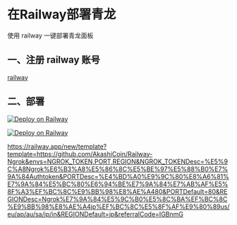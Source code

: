 # 在Railway部署青龙

使用 railway 一键部署青龙面板

## 一、注册 railway 账号

[railway](https://railway.app/)

## 二、部署

[![Deploy on Railway](https://railway.app/button.svg)](https://railway.app/new/template?template=https://github.com/890506676/qinglong-railway&envs=PORT&PORTDefault=5700)

[![Deploy on Railway](https://railway.app/button.svg)](https://railway.app/new/template?template=https://github.com/890506676/qinglong-railway&envs=NGROK_TOKEN,PORT,REGION&NGROK_TOKENDesc=%E5%9C%A8Ngrok%E6%B3%A8%E5%86%8C%E5%BE%97%E5%88%B0%E7%9A%84Authtoken&PORTDesc=%E4%BD%A0%E9%9C%80%E8%A6%81%E7%9A%84%E5%BC%80%E6%94%BE%E7%9A%84%E7%AB%AF%E5%8F%A3%EF%BC%8C%E9%BB%98%E8%AE%A480&PORTDefault=80&REGIONDesc=Ngrok%E7%9A%84%E5%9C%B0%E5%8C%BA%EF%BC%8C%E9%BB%98%E8%AE%A4jp%EF%BC%8C%E5%8F%AF%E9%80%89us/eu/ap/au/sa/jp/in&REGIONDefault=jp)


https://railway.app/new/template?template=https://github.com/AkashiCoin/Railway-Ngrok&envs=NGROK_TOKEN,PORT,REGION&NGROK_TOKENDesc=%E5%9C%A8Ngrok%E6%B3%A8%E5%86%8C%E5%BE%97%E5%88%B0%E7%9A%84Authtoken&PORTDesc=%E4%BD%A0%E9%9C%80%E8%A6%81%E7%9A%84%E5%BC%80%E6%94%BE%E7%9A%84%E7%AB%AF%E5%8F%A3%EF%BC%8C%E9%BB%98%E8%AE%A480&PORTDefault=80&REGIONDesc=Ngrok%E7%9A%84%E5%9C%B0%E5%8C%BA%EF%BC%8C%E9%BB%98%E8%AE%A4jp%EF%BC%8C%E5%8F%AF%E9%80%89us/eu/ap/au/sa/jp/in&REGIONDefault=jp&referralCode=IGBnmG
